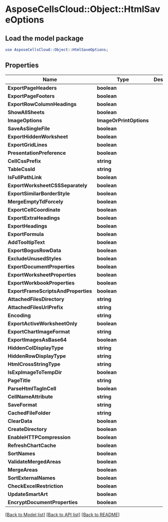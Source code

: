 # AsposeCellsCloud::Object::HtmlSaveOptions 

## Load the model package
```perl
use AsposeCellsCloud::Object::HtmlSaveOptions;
```

## Properties
Name | Type | Description | Notes
------------ | ------------- | ------------- | -------------
**ExportPageHeaders** | **boolean** |  |
**ExportPageFooters** | **boolean** |  |
**ExportRowColumnHeadings** | **boolean** |  |
**ShowAllSheets** | **boolean** |  |
**ImageOptions** | **ImageOrPrintOptions** |  |
**SaveAsSingleFile** | **boolean** |  |
**ExportHiddenWorksheet** | **boolean** |  |
**ExportGridLines** | **boolean** |  |
**PresentationPreference** | **boolean** |  |
**CellCssPrefix** | **string** |  |
**TableCssId** | **string** |  |
**IsFullPathLink** | **boolean** |  |
**ExportWorksheetCSSSeparately** | **boolean** |  |
**ExportSimilarBorderStyle** | **boolean** |  |
**MergeEmptyTdForcely** | **boolean** |  |
**ExportCellCoordinate** | **boolean** |  |
**ExportExtraHeadings** | **boolean** |  |
**ExportHeadings** | **boolean** |  |
**ExportFormula** | **boolean** |  |
**AddTooltipText** | **boolean** |  |
**ExportBogusRowData** | **boolean** |  |
**ExcludeUnusedStyles** | **boolean** |  |
**ExportDocumentProperties** | **boolean** |  |
**ExportWorksheetProperties** | **boolean** |  |
**ExportWorkbookProperties** | **boolean** |  |
**ExportFrameScriptsAndProperties** | **boolean** |  |
**AttachedFilesDirectory** | **string** |  |
**AttachedFilesUrlPrefix** | **string** |  |
**Encoding** | **string** |  |
**ExportActiveWorksheetOnly** | **boolean** |  |
**ExportChartImageFormat** | **string** |  |
**ExportImagesAsBase64** | **boolean** |  |
**HiddenColDisplayType** | **string** |  |
**HiddenRowDisplayType** | **string** |  |
**HtmlCrossStringType** | **string** |  |
**IsExpImageToTempDir** | **boolean** |  |
**PageTitle** | **string** |  |
**ParseHtmlTagInCell** | **boolean** |  |
**CellNameAttribute** | **string** |  |
**SaveFormat** | **string** |  |
**CachedFileFolder** | **string** |  |
**ClearData** | **boolean** |  |
**CreateDirectory** | **boolean** |  |
**EnableHTTPCompression** | **boolean** |  |
**RefreshChartCache** | **boolean** |  |
**SortNames** | **boolean** |  |
**ValidateMergedAreas** | **boolean** |  |
**MergeAreas** | **boolean** |  |
**SortExternalNames** | **boolean** |  |
**CheckExcelRestriction** | **boolean** |  |
**UpdateSmartArt** | **boolean** |  |
**EncryptDocumentProperties** | **boolean** |  |  

[[Back to Model list]](../README.md#documentation-for-models) [[Back to API list]](../README.md#documentation-for-api-endpoints) [[Back to README]](../README.md)

